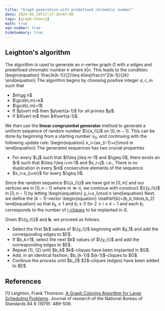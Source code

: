 ```yaml
---
title: "Graph generation with predefined chromatic number"
date: 2024-05-19T17:37:18+07:00
tags: [graph-theory]
math: true
eqn-number: true
hideSummary: true
---
```


## Leighton's algorithm
The algorithm is used to generate an $n$-vertex graph $G$ with $e$ edges and predefined chromatic number $k$ where $k\vert n$. This leads to the condition:
\begin{equation}
\frac{k(k-1)}{2}\leq e\leq\frac{n^2(k-1)}{2k}
\end{equation}
The algorithm begins by choosing positive integer $a,c,m$ such that
<ul class='roman-list'>
	<li>
		$m\gg n$
	</li>
	<li>
		$\gcd(n,m)=k$
	</li>
	<li>
		$\gcd(c,m)=1$
	</li>
	<li>
		If $p\vert m$ then $p\vert(a-1)$ for all primes $p$.
	</li>
	<li>
		If $4\vert m$ then $4\vert(a-1)$.
	</li>
</ul>

We then use the **linear congruential generator** method to generate a uniform sequence of random number $\\{x_i\\}$ on $[0,m-1]$. This can be done by beginning from a starting number $x_0$, and continuing with the following update rule:
\begin{equation}
x_i=(ax_{i-1}+c)\mod m
\end{equation}
The generated sequences has two crucial properties
<ul class='roman-list'>
	<li>
		For every $i,j$ such that $0\leq j\leq m-1$ and $i\geq 0$, there exists an $r$ such that $i\leq r\leq i+m-1$ and $x_r=j$. i.e., There is no duplication in every $m$ consecutive elements of the sequence.
	</li>
	<li>
		$x_i=x_{i+m}$ for every $i\geq 0$.
	</li>
</ul>

Since the random sequence $\\{x_i\\}$ we have got in $[0,m]$ and our vertices are in $[0,n-1]$ where $m\gg n$, we continue with construct $\\{y_i\\}$ in $[0,n-1]$ by letting
\begin{equation}
y_i=x_i\mod n
\end{equation}
Next, we define the $(k-1)$-vector
\begin{equation}
\mathbf{b}=(b_k,\ldots,b_2)
\end{equation}
so that $b_k\geq 1$ and $b_i\geq 0$ for $2\leq i\leq k-1$ and each $b_i$ corresponds to the number of [$i$-cliques]({{<ref"pgm-representation#clique">}}) to be implanted in $G$.

Given $\\{y_i\\}$ and $\mathbf{b}$, we proceed as follows.
<ul class='number-list'>
	<li>
		Select the first $k$ values of $\{y_i\}$ beginning with $y_1$ and add the corresponding edges to $E$.
	</li>
	<li>
		If $b_k>1$, select the next $k$ values of $\{y_i\}$ and add the corresponding edges to $E$.
	</li>
	<li>
		Repeat (1), (2) until $b_k$ $k$-cliques have been implanted in $G$.
	</li>
	<li>
		Add, in an identical fashion, $b_{k-1}$ $(k-1)$-cliques to $G$.
	</li>
	<li>
		Continue the process until $b_2$ $2$-cliques (edges) have been added to $E$.
	</li>
</ul>

## References
[1] Leighton, Frank Thomson. [A Graph Coloring Algorithm for Large Scheduling Problems](https://doi.org/10.6028/jres.084.024). Journal of research of the National Bureau of Standards 84 6 (1979): 489-506.
